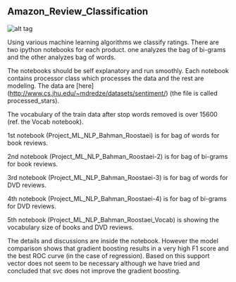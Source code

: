 ## Amazon_Review_Classification
![alt tag](http://i.stack.imgur.com/B9VWLm.png)


Using various machine learning algorithms we classify ratings. 
There are two ipython notebooks for each product. one analyzes the bag of bi-grams and the other analyzes bag of words.

The notebooks should be self explanatory and run smoothly. 
Each notebook contains processor class which processes the data and the rest are modeling. The data are [here] (http://www.cs.jhu.edu/~mdredze/datasets/sentiment/) (the file is called processed_stars).

The vocabulary of the train data after stop words removed is over 15600 (ref. the Vocab notebook).

1st notebook (Project_ML_NLP_Bahman_Roostaei) is for bag of words for book reviews.

2nd notebook (Project_ML_NLP_Bahman_Roostaei-2) is for bag of bi-grams for book reviews.

3rd notebook (Project_ML_NLP_Bahman_Roostaei-3) is for bag of words for DVD reviews.

4th notebook (Project_ML_NLP_Bahman_Roostaei-4) is for bag of bi-grams for DVD reviews.

5th notebook (Project_ML_NLP_Bahman_Roostaei_Vocab) is showing the vocabulary size of books and DVD reviews.

The details and discussions are inside the notebook. However the model comparison shows that gradient boosting results in a very high F1 score and the best ROC curve (in the case of regression). Based on this support vector does not seem to be necessary although we have tried and concluded that svc does not improve the gradient boosting.

